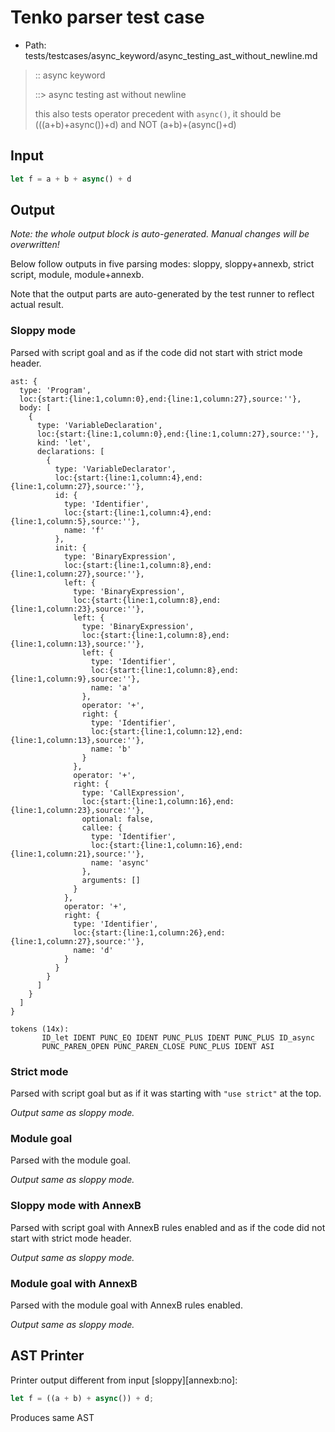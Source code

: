 # Tenko parser test case

- Path: tests/testcases/async_keyword/async_testing_ast_without_newline.md

> :: async keyword
>
> ::> async testing ast without newline
>
> this also tests operator precedent with `async()`, it should be (((a+b)+async())+d) and NOT (a+b)+(async()+d)

## Input

`````js
let f = a + b + async() + d
`````

## Output

_Note: the whole output block is auto-generated. Manual changes will be overwritten!_

Below follow outputs in five parsing modes: sloppy, sloppy+annexb, strict script, module, module+annexb.

Note that the output parts are auto-generated by the test runner to reflect actual result.

### Sloppy mode

Parsed with script goal and as if the code did not start with strict mode header.

`````
ast: {
  type: 'Program',
  loc:{start:{line:1,column:0},end:{line:1,column:27},source:''},
  body: [
    {
      type: 'VariableDeclaration',
      loc:{start:{line:1,column:0},end:{line:1,column:27},source:''},
      kind: 'let',
      declarations: [
        {
          type: 'VariableDeclarator',
          loc:{start:{line:1,column:4},end:{line:1,column:27},source:''},
          id: {
            type: 'Identifier',
            loc:{start:{line:1,column:4},end:{line:1,column:5},source:''},
            name: 'f'
          },
          init: {
            type: 'BinaryExpression',
            loc:{start:{line:1,column:8},end:{line:1,column:27},source:''},
            left: {
              type: 'BinaryExpression',
              loc:{start:{line:1,column:8},end:{line:1,column:23},source:''},
              left: {
                type: 'BinaryExpression',
                loc:{start:{line:1,column:8},end:{line:1,column:13},source:''},
                left: {
                  type: 'Identifier',
                  loc:{start:{line:1,column:8},end:{line:1,column:9},source:''},
                  name: 'a'
                },
                operator: '+',
                right: {
                  type: 'Identifier',
                  loc:{start:{line:1,column:12},end:{line:1,column:13},source:''},
                  name: 'b'
                }
              },
              operator: '+',
              right: {
                type: 'CallExpression',
                loc:{start:{line:1,column:16},end:{line:1,column:23},source:''},
                optional: false,
                callee: {
                  type: 'Identifier',
                  loc:{start:{line:1,column:16},end:{line:1,column:21},source:''},
                  name: 'async'
                },
                arguments: []
              }
            },
            operator: '+',
            right: {
              type: 'Identifier',
              loc:{start:{line:1,column:26},end:{line:1,column:27},source:''},
              name: 'd'
            }
          }
        }
      ]
    }
  ]
}

tokens (14x):
       ID_let IDENT PUNC_EQ IDENT PUNC_PLUS IDENT PUNC_PLUS ID_async
       PUNC_PAREN_OPEN PUNC_PAREN_CLOSE PUNC_PLUS IDENT ASI
`````

### Strict mode

Parsed with script goal but as if it was starting with `"use strict"` at the top.

_Output same as sloppy mode._

### Module goal

Parsed with the module goal.

_Output same as sloppy mode._

### Sloppy mode with AnnexB

Parsed with script goal with AnnexB rules enabled and as if the code did not start with strict mode header.

_Output same as sloppy mode._

### Module goal with AnnexB

Parsed with the module goal with AnnexB rules enabled.

_Output same as sloppy mode._

## AST Printer

Printer output different from input [sloppy][annexb:no]:

````js
let f = ((a + b) + async()) + d;
````

Produces same AST
